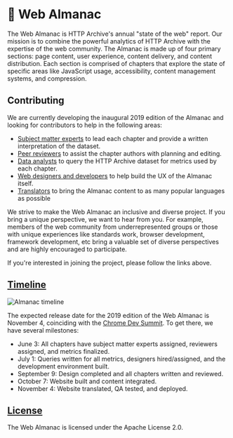 # 📕 Web Almanac

The Web Almanac is HTTP Archive's annual "state of the web" report. Our mission is to combine the powerful analytics of HTTP Archive with the expertise of the web community. The Almanac is made up of four primary sections: page content, user experience, content delivery, and content distribution. Each section is comprised of chapters that explore the state of specific areas like JavaScript usage, accessibility, content management systems, and compression.

## Contributing

We are currently developing the inaugural 2019 edition of the Almanac and looking for contributors to help in the following areas:

- [Subject matter experts](https://github.com/HTTPArchive/almanac.httparchive.org/issues/2) to lead each chapter and provide a written interpretation of the dataset.
- [Peer reviewers](https://github.com/HTTPArchive/almanac.httparchive.org/issues/2) to assist the chapter authors with planning and editing.
- [Data analysts](https://github.com/HTTPArchive/almanac.httparchive.org/issues/23) to query the HTTP Archive dataset for metrics used by each chapter.
- [Web designers and developers](https://github.com/HTTPArchive/almanac.httparchive.org/issues/24) to help build the UX of the Almanac itself.
- [Translators](https://github.com/HTTPArchive/almanac.httparchive.org/issues/29) to bring the Almanac content to as many popular languages as possible

We strive to make the Web Almanac an inclusive and diverse project. If you bring a unique perspective, we want to hear from you. For example, members of the web community from underrepresented groups or those with unique experiences like standards work, browser development, framework development, etc bring a valuable set of diverse perspectives and are highly encouraged to participate.

If you're interested in joining the project, please follow the links above.

## [Timeline](https://docs.google.com/spreadsheets/d/1LR29JpI2XJSjan_z6uP1YpRy4EYYivYZPqCIG-9sfFY/edit?usp=sharing)

![Almanac timeline](https://user-images.githubusercontent.com/1120896/58134221-21c05400-7bf4-11e9-8f47-31b585c964a8.png)

The expected release date for the 2019 edition of the Web Almanac is November 4, coinciding with the [Chrome Dev Summit](https://developer.chrome.com/devsummit/). To get there, we have several milestones:

- June 3: All chapters have subject matter experts assigned, reviewers assigned, and metrics finalized.
- July 1: Queries written for all metrics, designers hired/assigned, and the development environment built.
- September 9: Design completed and all chapters written and reviewed.
- October 7: Website built and content integrated.
- November 4: Website translated, QA tested, and deployed.

## [License](https://github.com/HTTPArchive/almanac.httparchive.org/blob/master/LICENSE)

The Web Almanac is licensed under the Apache License 2.0.

